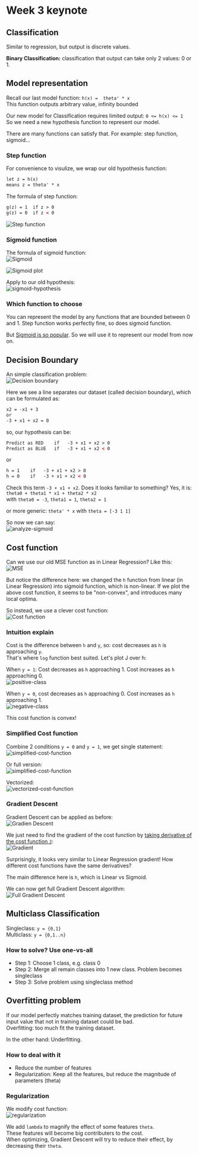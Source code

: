# Week 3 keynote

## Classification

Similar to regression, but output is discrete values.  

**Binary Classification:** classification that output can take only 2 values: 0 or 1.  

## Model representation

Recall our last model function: `h(x) =  theta' * x`  
This function outputs arbitrary value, infinity bounded  

Our new model for Classification requires limited output: `0 <= h(x) <= 1`  
So we need a new hypothesis function to represent our model.

There are many functions can satisfy that. For example: step function, sigmoid...

### Step function

For convenience to visulize, we wrap our old hypothesis function:

```html
let z = h(x)
means z = theta' * x
```

The formula of step function:

```html
g(z) = 1  if z > 0
g(z) = 0  if z < 0
```

![Step function](step-function.png)

### Sigmoid function

The formula of sigmoid function:  
![Sigmoid](sigmoid-function.png)

![Sigmoid plot](sigmoid-plot.png)

Apply to our old hypothesis:  
![sigmoid-hypothesis](sigmoid-hypothesis.png)

### Which function to choose

You can represent the model by any functions that are bounded between 0 and 1. Step function works perfectly fine, so does sigmoid function.

But [Sigmoid is so popular](https://stats.stackexchange.com/questions/162988/why-sigmoid-function-instead-of-anything-else). So we will use it to represent our model from now on.

## Decision Boundary

An simple classification problem:  
![Decision boundary](decision-boundary.png)

Here we see a line separates our dataset (called decision boundary), which can be formulated as:

```html
x2 = -x1 + 3
or
-3 + x1 + x2 = 0
```

so, our hypothesis can be:

```html
Predict as RED    if   -3 + x1 + x2 > 0
Predict as BLUE   if   -3 + x1 + x2 < 0
```

or

```html
h = 1    if   -3 + x1 + x2 > 0
h = 0    if   -3 + x1 + x2 < 0
```

Check this term `-3 + x1 + x2`. Does it looks familiar to something? Yes, it is:  
`theta0 + theta1 * x1 + theta2 * x2`  
with `theta0 = -3`, `theta1 = 1`, `theta2 = 1`

or more generic: `theta' * x` with `theta = [-3 1 1]`

So now we can say:  
![analyze-sigmoid](analyze-sigmoid.png)  

## Cost function

Can we use our old MSE function as in Linear Regression? Like this:  
![MSE](mse-cost.png)

But notice the difference here: we changed the `h` function from linear (in Linear Regression) into sigmoid function, which is non-linear. If we plot the above cost function, it seems to be "non-convex", and introduces many local optima.

So instead, we use a clever cost function:  
![Cost function](logistic-cost-function.png)

### Intuition explain

Cost is the difference between `h` and `y`, so: cost decreases as `h` is approaching `y`.  
That's where `log` function best suited. Let's plot J over h:  

When `y = 1`: Cost decreases as `h` approaching 1. Cost increases as `h` approaching 0.  
![positive-class](logistic-regression-cost-function-positive-class.png)

When `y = 0`, cost decreases as `h` approaching 0. Cost increases as `h` approaching 1.  
![negative-class](logistic-regression-cost-function-negative-class.png)

This cost function is convex!

### Simplified Cost function

Combine 2 conditions `y = 0` and `y = 1`, we get single statement:  
![simplified-cost-function](simplified-cost-function.png)

Or full version:  
![simplified-cost-function](simplified-cost-function-full.png)

Vectorized:  
![vectorized-cost-function](simplified-cost-function-vector.png)

### Gradient Descent

Gradient Descent can be applied as before:  
![Gradien Descent](gradient-descent.png)

We just need to find the gradient of the cost function by [taking derivative of the cost function `J`](https://stats.stackexchange.com/questions/278771/how-is-the-cost-function-from-logistic-regression-derivated):  
![Gradient](gradient.png)

Surprisingly, it looks very similar to Linear Regression gradient! How different cost functions have the same derivatives?

The main difference here is `h`, which is Linear vs Sigmoid.

We can now get full Gradient Descent algorithm:  
![Full Gradient Descent](full-gradient-descent.png)

## Multiclass Classification

Singleclass: `y = {0,1}`  
Multiclass:  `y = {0,1..n}`  

### How to solve? Use one-vs-all

- Step 1: Choose 1 class, e.g. class 0  
- Step 2: Merge all remain classes into 1 new class. Problem becomes singleclass  
- Step 3: Solve problem using singleclass method  

## Overfitting problem

If our model perfectly matches training dataset, the prediction for future input value
that not in training dataset could be bad.  
Overfitting: too much fit the training dataset.  

In the other hand: Underfitting.

### How to deal with it

- Reduce the number of features  
- Regularization: Keep all the features, but reduce the magnitude of parameters (theta)  

### Regularization

We modify cost function:  
![regularization](regularization-cost-function.png)

We add `lambda` to magnify the effect of some features `theta`.  
These features will become big contributers to the cost.  
When optimizing, Gradient Descent will try to reduce their effect, by decreasing their
`theta`.